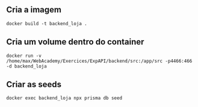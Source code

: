 
## Cria a imagem
```docker build -t backend_loja .```

## Cria um volume dentro do container
```docker run -v /home/max/WebAcademy/Exercices/ExpAPI/backend/src:/app/src -p4466:466 -d backend_loja```

## Criar as seeds
```docker exec backend_loja npx prisma db seed```